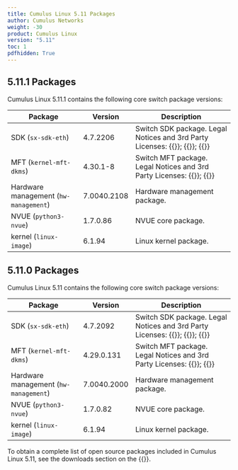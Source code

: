 ```yaml
---
title: Cumulus Linux 5.11 Packages
author: Cumulus Networks
weight: -30
product: Cumulus Linux
version: "5.11"
toc: 1
pdfhidden: True
---
```


## 5.11.1 Packages

Cumulus Linux 5.11.1 contains the following core switch package versions:

| Package | Version | Description |
| --- | ----| ----------- |
| SDK (`sx-sdk-eth`) |4.7.2206 | Switch SDK package. Legal Notices and 3rd Party Licenses: {{<exlink url="https://content.mellanox.com/Legal/3rdPartyUnifyNotice_SDK_sx_sdk_4_7_2000_4.7.1936.pdf" text="SDK 3rd Party Unify Notice">}}; {{<exlink url="https://content.mellanox.com/Legal/3rdPartyNotice_SDK_sx_sdk_4_7_2000_4.7.1936.pdf" text="SDK 3rd Party Notice">}}; {{<exlink url="https://content.mellanox.com/Legal/license_SDK_sx_sdk_4_7_2000_4.7.1936.pdf" text="SDK License">}} |
| MFT (`kernel-mft-dkms`) | 4.30.1-8  | Switch MFT package. Legal Notices and 3rd Party Licenses: {{<exlink url="https://content.mellanox.com/Legal/3rdPartyNotice_MFT_LINUX_mft-4.29.0.pdf" text="MFT 3rd Party Notice">}}; {{<exlink url="https://content.mellanox.com/Legal/license_MFT_LINUX_mft-4.29.0.pdf" text="MFT License">}} |
| Hardware management (`hw-management`) | 7.0040.2108 | Hardware management package.|
| NVUE (`python3-nvue`) | 1.7.0.86 | NVUE core package. |
| kernel (`linux-image`) | 6.1.94 | Linux kernel package. |

## 5.11.0 Packages

Cumulus Linux 5.11 contains the following core switch package versions:

| Package | Version | Description |
| --- | ----| ----------- |
| SDK (`sx-sdk-eth`) | 4.7.2092 | Switch SDK package. Legal Notices and 3rd Party Licenses: {{<exlink url="https://content.mellanox.com/Legal/3rdPartyUnifyNotice_SDK_sx_sdk_4_7_2000_4.7.1936.pdf" text="SDK 3rd Party Unify Notice">}}; {{<exlink url="https://content.mellanox.com/Legal/3rdPartyNotice_SDK_sx_sdk_4_7_2000_4.7.1936.pdf" text="SDK 3rd Party Notice">}}; {{<exlink url="https://content.mellanox.com/Legal/license_SDK_sx_sdk_4_7_2000_4.7.1936.pdf" text="SDK License">}} |
| MFT (`kernel-mft-dkms`) | 4.29.0.131 | Switch MFT package. Legal Notices and 3rd Party Licenses: {{<exlink url="https://content.mellanox.com/Legal/3rdPartyNotice_MFT_LINUX_mft-4.29.0.pdf" text="MFT 3rd Party Notice">}}; {{<exlink url="https://content.mellanox.com/Legal/license_MFT_LINUX_mft-4.29.0.pdf" text="MFT License">}} |
| Hardware management (`hw-management`) | 7.0040.2000 | Hardware management package.|
| NVUE (`python3-nvue`) | 1.7.0.82 | NVUE core package. |
| kernel (`linux-image`) | 6.1.94 | Linux kernel package. |

To obtain a complete list of open source packages included in Cumulus Linux 5.11, see the downloads section on the {{<exlink url="https://enterprise-support.nvidia.com/s/" text="NVIDIA Enterprise support portal">}}.